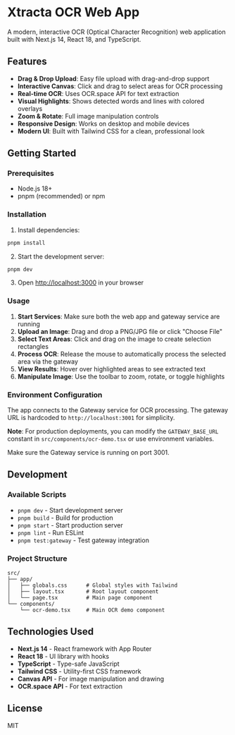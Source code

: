 # Xtracta OCR Web App

A modern, interactive OCR (Optical Character Recognition) web application built with Next.js 14, React 18, and TypeScript.

## Features

- **Drag & Drop Upload**: Easy file upload with drag-and-drop support
- **Interactive Canvas**: Click and drag to select areas for OCR processing
- **Real-time OCR**: Uses OCR.space API for text extraction
- **Visual Highlights**: Shows detected words and lines with colored overlays
- **Zoom & Rotate**: Full image manipulation controls
- **Responsive Design**: Works on desktop and mobile devices
- **Modern UI**: Built with Tailwind CSS for a clean, professional look

## Getting Started

### Prerequisites

- Node.js 18+ 
- pnpm (recommended) or npm

### Installation

1. Install dependencies:
```bash
pnpm install
```

2. Start the development server:
```bash
pnpm dev
```

3. Open [http://localhost:3000](http://localhost:3000) in your browser

### Usage

1. **Start Services**: Make sure both the web app and gateway service are running
2. **Upload an Image**: Drag and drop a PNG/JPG file or click "Choose File"
3. **Select Text Areas**: Click and drag on the image to create selection rectangles
4. **Process OCR**: Release the mouse to automatically process the selected area via the gateway
5. **View Results**: Hover over highlighted areas to see extracted text
6. **Manipulate Image**: Use the toolbar to zoom, rotate, or toggle highlights

### Environment Configuration

The app connects to the Gateway service for OCR processing. The gateway URL is hardcoded to `http://localhost:3001` for simplicity.

**Note**: For production deployments, you can modify the `GATEWAY_BASE_URL` constant in `src/components/ocr-demo.tsx` or use environment variables.

Make sure the Gateway service is running on port 3001.

## Development

### Available Scripts

- `pnpm dev` - Start development server
- `pnpm build` - Build for production
- `pnpm start` - Start production server
- `pnpm lint` - Run ESLint
- `pnpm test:gateway` - Test gateway integration

### Project Structure

```
src/
├── app/
│   ├── globals.css      # Global styles with Tailwind
│   ├── layout.tsx       # Root layout component
│   └── page.tsx         # Main page component
└── components/
    └── ocr-demo.tsx     # Main OCR demo component
```

## Technologies Used

- **Next.js 14** - React framework with App Router
- **React 18** - UI library with hooks
- **TypeScript** - Type-safe JavaScript
- **Tailwind CSS** - Utility-first CSS framework
- **Canvas API** - For image manipulation and drawing
- **OCR.space API** - For text extraction

## License

MIT
